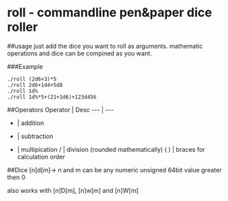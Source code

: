 # roll - commandline pen&paper dice roller


##usage
just add the dice you want to roll as arguments.
mathematic operations and dice can be compined as you want.

###Example
```
./roll (2d6+3)*5
./roll 2d6+1d4+5d8
./roll 1d%
./roll 1d%*5+(21+1d6)+123d456
```

##Operators
Operator | Desc
--- | --- 
 + | addition
 - | subtraction
 *  | multipication
 / | division (rounded mathematically)
 (   ) | braces for calculation order

##Dice
[n]d[m]-> n and m can be any numeric unsigned 64bit value greater then 0

also works with [n]D[m], [n]w[m] and [n]W[m]





